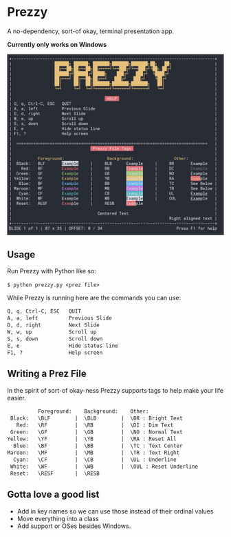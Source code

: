 # Prezzy

A no-dependency, sort-of okay, terminal presentation app.

**Currently only works on Windows**

![Example screenshot](screenshot.png)

## Usage

Run Prezzy with Python like so:

`$ python prezzy.py <prez file>`

While Prezzy is running here are the commands you can use:

```
Q, q, Ctrl-C, ESC   QUIT
A, a, left          Previous Slide
D, d, right         Next Slide
W, w, up            Scroll up
S, s, down          Scroll down
E, e                Hide status line
F1, ?               Help screen
```

## Writing a Prez File

In the spirit of sort-of okay-ness Prezzy supports tags to help make your life
easier.


```
          Foreground:    Background:    Other:
 Black:   \BLF        |  \BLB        |  \BR : Bright Text
   Red:   \RF         |  \RB         |  \DI : Dim Text 
 Green:   \GF         |  \GB         |  \NO : Normal Text
Yellow:   \YF         |  \YB         |  \RA : Reset All
  Blue:   \BF         |  \BB         |  \TC : Text Center
Maroon:   \MF         |  \MB         |  \TR : Text Right
  Cyan:   \CF         |  \CB         |  \UL : Underline
 White:   \WF         |  \WB         |  \OUL : Reset Underline
 Reset:   \RESF       |  \RESB
 ```

## Gotta love a good list

- Add in key names so we can use those instead of their ordinal values
- Move everything into a class
- Add support or OSes besides Windows.